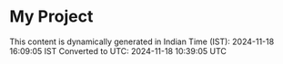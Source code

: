 # My Project

This content is dynamically generated in Indian Time (IST): 2024-11-18 16:09:05 IST
Converted to UTC: 2024-11-18 10:39:05 UTC
